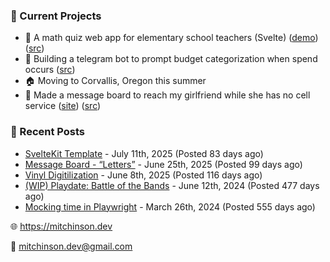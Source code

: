 ### 📌 Current Projects
- 📝 A math quiz web app for elementary school teachers (Svelte) ([demo](https://quiz-staging.mitchinson.dev/)) ([src](https://github.com/bmitchinson/budget-entry))
- 💸 Building a telegram bot to prompt budget categorization when spend occurs ([src](https://github.com/bmitchinson/sms-accountant))
- 🏠 Moving to Corvallis, Oregon this summer
- 💌 Made a message board to reach my girlfriend while she has no cell service ([site](https://letters.mitchinson.dev/)) ([src](https://github.com/bmitchinson/letters))

### 📝 Recent Posts

- [SvelteKit Template](https://blog.mitchinson.dev/sveltekit-template) - July 11th, 2025 (Posted 83 days ago)
- [Message Board - “Letters”](https://blog.mitchinson.dev/letters) - June 25th, 2025 (Posted 99 days ago)
- [Vinyl Digitilization](https://blog.mitchinson.dev/vinyl) - June 8th, 2025 (Posted 116 days ago)
- [(WIP) Playdate: Battle of the Bands](https://blog.mitchinson.dev/playdate-dev-one) - June 12th, 2024 (Posted 477 days ago)
- [Mocking time in Playwright](https://blog.mitchinson.dev/playwright-mock-time) - March 26th, 2024 (Posted 555 days ago)

🌐 https://mitchinson.dev

💌 mitchinson.dev@gmail.com